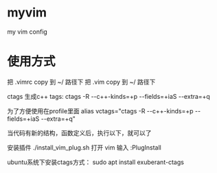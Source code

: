 # myvim
my vim config

# 使用方式
把 .vimrc copy 到 ~/ 路径下
把 .vim copy 到 ~/ 路径下

ctags
生成c++ tags: ctags -R --c++-kinds=+p --fields=+iaS --extra=+q

为了方便使用在profile里面
alias vctags="ctags -R --c++-kinds=+p --fields=+iaS --extra=+q"

当代码有新的结构，函数定义后，执行以下，就可以了

安装插件
./install_vim_plug.sh
打开 vim 输入 :PlugInstall



ubuntu系统下安装ctags方式：
sudo apt install exuberant-ctags

